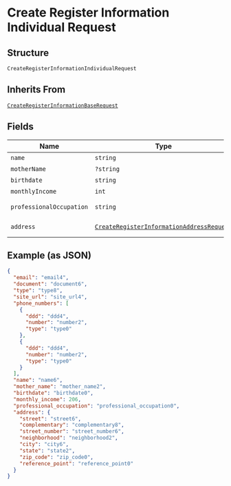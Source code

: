 
# Create Register Information Individual Request

## Structure

`CreateRegisterInformationIndividualRequest`

## Inherits From

[`CreateRegisterInformationBaseRequest`](../../doc/models/create-register-information-base-request.md)

## Fields

| Name | Type | Tags | Description | Getter | Setter |
|  --- | --- | --- | --- | --- | --- |
| `name` | `string` | Required | - | getName(): string | setName(string name): void |
| `motherName` | `?string` | Optional | - | getMotherName(): ?string | setMotherName(?string motherName): void |
| `birthdate` | `string` | Required | - | getBirthdate(): string | setBirthdate(string birthdate): void |
| `monthlyIncome` | `int` | Required | - | getMonthlyIncome(): int | setMonthlyIncome(int monthlyIncome): void |
| `professionalOccupation` | `string` | Required | - | getProfessionalOccupation(): string | setProfessionalOccupation(string professionalOccupation): void |
| `address` | [`CreateRegisterInformationAddressRequest`](../../doc/models/create-register-information-address-request.md) | Required | - | getAddress(): CreateRegisterInformationAddressRequest | setAddress(CreateRegisterInformationAddressRequest address): void |

## Example (as JSON)

```json
{
  "email": "email4",
  "document": "document6",
  "type": "type8",
  "site_url": "site_url4",
  "phone_numbers": [
    {
      "ddd": "ddd4",
      "number": "number2",
      "type": "type0"
    },
    {
      "ddd": "ddd4",
      "number": "number2",
      "type": "type0"
    }
  ],
  "name": "name6",
  "mother_name": "mother_name2",
  "birthdate": "birthdate0",
  "monthly_income": 206,
  "professional_occupation": "professional_occupation0",
  "address": {
    "street": "street6",
    "complementary": "complementary8",
    "street_number": "street_number6",
    "neighborhood": "neighborhood2",
    "city": "city6",
    "state": "state2",
    "zip_code": "zip_code0",
    "reference_point": "reference_point0"
  }
}
```

